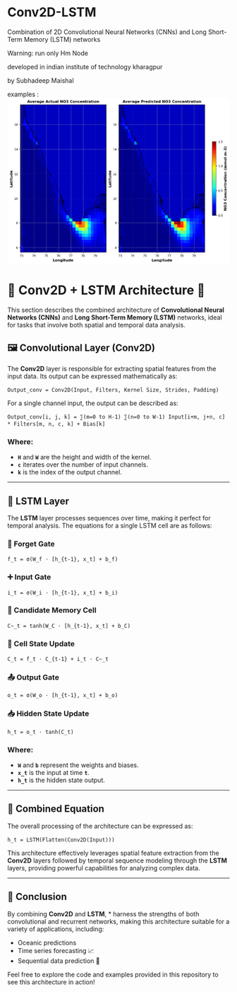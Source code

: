 # Conv2D-LSTM
Combination of 2D Convolutional Neural Networks (CNNs) and Long Short-Term Memory (LSTM) networks 

 Warning: run only Hm Node

developed in indian institute of technology kharagpur

by Subhadeep Maishal  


examples : 
![Figure](https://github.com/subhadeep-maishal/Conv2D-LSTM/blob/main/conv2D%2BLSTM.png) 



# 🌟 Conv2D + LSTM Architecture 🌟

This section describes the combined architecture of **Convolutional Neural Networks (CNNs)** and **Long Short-Term Memory (LSTM)** networks, ideal for tasks that involve both spatial and temporal data analysis.

## 🖼️ Convolutional Layer (Conv2D)

The **Conv2D** layer is responsible for extracting spatial features from the input data. Its output can be expressed mathematically as:

```plaintext
Output_conv = Conv2D(Input, Filters, Kernel Size, Strides, Padding)
```

For a single channel input, the output can be described as:

```plaintext
Output_conv[i, j, k] = ∑(m=0 to H-1) ∑(n=0 to W-1) Input[i+m, j+n, c] * Filters[m, n, c, k] + Bias[k]
```

### Where:
- **`H`** and **`W`** are the height and width of the kernel.
- **`c`** iterates over the number of input channels.
- **`k`** is the index of the output channel.

---

## 🧠 LSTM Layer

The **LSTM** layer processes sequences over time, making it perfect for temporal analysis. The equations for a single LSTM cell are as follows:

### 🔑 Forget Gate

```plaintext
f_t = σ(W_f ⋅ [h_{t-1}, x_t] + b_f)
```

### ➕ Input Gate

```plaintext
i_t = σ(W_i ⋅ [h_{t-1}, x_t] + b_i)
```

### 📝 Candidate Memory Cell

```plaintext
C~_t = tanh(W_C ⋅ [h_{t-1}, x_t] + b_C)
```

### 🔄 Cell State Update

```plaintext
C_t = f_t ⋅ C_{t-1} + i_t ⋅ C~_t
```

### 📤 Output Gate

```plaintext
o_t = σ(W_o ⋅ [h_{t-1}, x_t] + b_o)
```

### 📥 Hidden State Update

```plaintext
h_t = o_t ⋅ tanh(C_t)
```

### Where:
- **`W`** and **`b`** represent the weights and biases.
- **`x_t`** is the input at time **`t`**.
- **`h_t`** is the hidden state output.

---

## 🔗 Combined Equation

The overall processing of the architecture can be expressed as:

```plaintext
h_t = LSTM(Flatten(Conv2D(Input)))
```

This architecture effectively leverages spatial feature extraction from the **Conv2D** layers followed by temporal sequence modeling through the **LSTM** layers, providing powerful capabilities for analyzing complex data.

---

## 🚀 Conclusion

By combining **Conv2D** and **LSTM**, * harness the strengths of both convolutional and recurrent networks, making this architecture suitable for a variety of applications, including:

- Oceanic predictions
- Time series forecasting 📈
- Sequential data prediction 🔮

Feel free to explore the code and examples provided in this repository to see this architecture in action!
